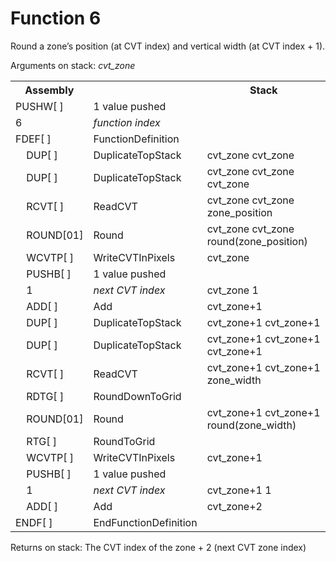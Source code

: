# Function 6

Round a zone’s position (at CVT index) and vertical width (at CVT index + 1).

Arguments on stack: _cvt_zone_

<table>
<tr><th>Assembly</th><th></th><th>Stack</th></tr>
<tr><td>PUSHW[ ]</td><td>1 value pushed</td></tr>
<tr><td>6</td><td><em>function index</em></td></tr>
<tr><td>FDEF[ ]</td><td>FunctionDefinition</td></tr>
<tr><td>    DUP[ ]</td><td>DuplicateTopStack</td>          <td>cvt_zone cvt_zone</td></tr>
<tr><td>    DUP[ ]</td><td>DuplicateTopStack</td>          <td>cvt_zone cvt_zone cvt_zone</td></tr>
<tr><td>    RCVT[ ]</td><td>ReadCVT</td>                   <td>cvt_zone cvt_zone zone_position</td></tr>
<tr><td>    ROUND[01]</td><td>Round</td>                   <td>cvt_zone cvt_zone round(zone_position)</td></tr>
<tr><td>    WCVTP[ ]</td><td>WriteCVTInPixels</td>         <td>cvt_zone</td></tr>
<tr><td>    PUSHB[ ]</td><td>1 value pushed</td></tr>
<tr><td>    1</td><td><em>next CVT index</em></td>         <td>cvt_zone 1</td></tr>
<tr><td>    ADD[ ]</td><td>Add</td>                        <td>cvt_zone+1</td></tr>
<tr><td>    DUP[ ]</td><td>DuplicateTopStack</td>          <td>cvt_zone+1 cvt_zone+1</td></tr>
<tr><td>    DUP[ ]</td><td>DuplicateTopStack</td>          <td>cvt_zone+1 cvt_zone+1 cvt_zone+1</td></tr>
<tr><td>    RCVT[ ]</td><td>ReadCVT</td>                   <td>cvt_zone+1 cvt_zone+1 zone_width</td></tr>
<tr><td>    RDTG[ ]</td><td>RoundDownToGrid</td></tr>
<tr><td>    ROUND[01]</td><td>Round</td>                   <td>cvt_zone+1 cvt_zone+1 round(zone_width)</td></tr>
<tr><td>    RTG[ ]</td><td>RoundToGrid</td></tr>
<tr><td>    WCVTP[ ]</td><td>WriteCVTInPixels</td>         <td>cvt_zone+1</td></tr>
<tr><td>    PUSHB[ ]</td><td>1 value pushed</td></tr>
<tr><td>    1</td><td><em>next CVT index</em></td>         <td>cvt_zone+1 1</td></tr>
<tr><td>    ADD[ ]</td><td>Add</td>                        <td>cvt_zone+2</td></tr>
<tr><td>ENDF[ ]</td><td>EndFunctionDefinition</td></tr>
</table>

Returns on stack: The CVT index of the zone + 2 (next CVT zone index)
